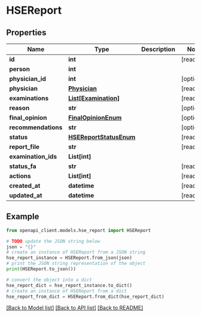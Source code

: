 # HSEReport


## Properties

Name | Type | Description | Notes
------------ | ------------- | ------------- | -------------
**id** | **int** |  | [readonly] 
**person** | **int** |  | 
**physician_id** | **int** |  | [optional] 
**physician** | [**Physician**](Physician.md) |  | [readonly] 
**examinations** | [**List[Examination]**](Examination.md) |  | [readonly] 
**reason** | **str** |  | [optional] 
**final_opinion** | [**FinalOpinionEnum**](FinalOpinionEnum.md) |  | [optional] 
**recommendations** | **str** |  | [optional] 
**status** | [**HSEReportStatusEnum**](HSEReportStatusEnum.md) |  | [readonly] 
**report_file** | **str** |  | [readonly] 
**examination_ids** | **List[int]** |  | 
**status_fa** | **str** |  | [readonly] 
**actions** | **List[int]** |  | [readonly] 
**created_at** | **datetime** |  | [readonly] 
**updated_at** | **datetime** |  | [readonly] 

## Example

```python
from openapi_client.models.hse_report import HSEReport

# TODO update the JSON string below
json = "{}"
# create an instance of HSEReport from a JSON string
hse_report_instance = HSEReport.from_json(json)
# print the JSON string representation of the object
print(HSEReport.to_json())

# convert the object into a dict
hse_report_dict = hse_report_instance.to_dict()
# create an instance of HSEReport from a dict
hse_report_from_dict = HSEReport.from_dict(hse_report_dict)
```
[[Back to Model list]](../README.md#documentation-for-models) [[Back to API list]](../README.md#documentation-for-api-endpoints) [[Back to README]](../README.md)


